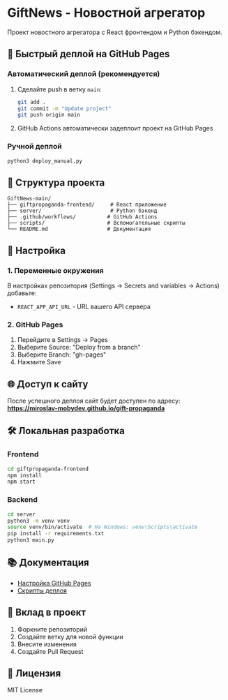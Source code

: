 # GiftNews - Новостной агрегатор

Проект новостного агрегатора с React фронтендом и Python бэкендом.

## 🚀 Быстрый деплой на GitHub Pages

### Автоматический деплой (рекомендуется)
1. Сделайте push в ветку `main`:
   ```bash
   git add .
   git commit -m "Update project"
   git push origin main
   ```

2. GitHub Actions автоматически задеплоит проект на GitHub Pages

### Ручной деплой
```bash
python3 deploy_manual.py
```

## 📁 Структура проекта

```
GiftNews-main/
├── giftpropaganda-frontend/     # React приложение
├── server/                      # Python бэкенд
├── .github/workflows/          # GitHub Actions
├── scripts/                    # Вспомогательные скрипты
└── README.md                   # Документация
```

## 🔧 Настройка

### 1. Переменные окружения
В настройках репозитория (Settings → Secrets and variables → Actions) добавьте:
- `REACT_APP_API_URL` - URL вашего API сервера

### 2. GitHub Pages
1. Перейдите в Settings → Pages
2. Выберите Source: "Deploy from a branch"
3. Выберите Branch: "gh-pages"
4. Нажмите Save

## 🌐 Доступ к сайту

После успешного деплоя сайт будет доступен по адресу:
**https://miroslav-mobydev.github.io/gift-propaganda**

## 🛠️ Локальная разработка

### Frontend
```bash
cd giftpropaganda-frontend
npm install
npm start
```

### Backend
```bash
cd server
python3 -m venv venv
source venv/bin/activate  # На Windows: venv\Scripts\activate
pip install -r requirements.txt
python3 main.py
```

## 📚 Документация

- [Настройка GitHub Pages](GITHUB_PAGES_SETUP.md)
- [Скрипты деплоя](scripts/)

## 🤝 Вклад в проект

1. Форкните репозиторий
2. Создайте ветку для новой функции
3. Внесите изменения
4. Создайте Pull Request

## 📄 Лицензия

MIT License 